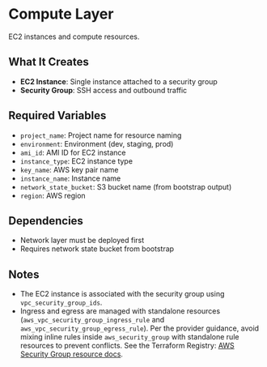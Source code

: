 # Compute Layer

EC2 instances and compute resources.

## What It Creates

- **EC2 Instance**: Single instance attached to a security group
- **Security Group**: SSH access and outbound traffic

## Required Variables

- `project_name`: Project name for resource naming
- `environment`: Environment (dev, staging, prod)
- `ami_id`: AMI ID for EC2 instance
- `instance_type`: EC2 instance type
- `key_name`: AWS key pair name
- `instance_name`: Instance name
- `network_state_bucket`: S3 bucket name (from bootstrap output)
- `region`: AWS region

## Dependencies

- Network layer must be deployed first
- Requires network state bucket from bootstrap

## Notes

- The EC2 instance is associated with the security group using `vpc_security_group_ids`.
- Ingress and egress are managed with standalone resources (`aws_vpc_security_group_ingress_rule` and `aws_vpc_security_group_egress_rule`). Per the provider guidance, avoid mixing inline rules inside `aws_security_group` with standalone rule resources to prevent conflicts. See the Terraform Registry: [AWS Security Group resource docs](https://registry.terraform.io/providers/hashicorp/aws/latest/docs/resources/security_group).
